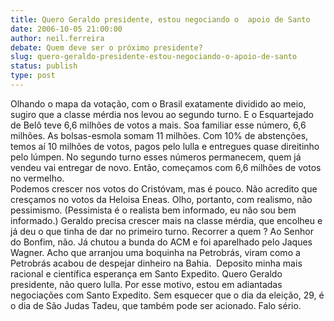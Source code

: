 ```yaml
---
title: Quero Geraldo presidente, estou negociando o  apoio de Santo
date: 2006-10-05 21:00:00
author: neil.ferreira
debate: Quem deve ser o próximo presidente?
slug: quero-geraldo-presidente-estou-negociando-o-apoio-de-santo
status: publish 
type: post
---
```


  
Olhando o mapa da votação, com o Brasil exatamente dividido ao meio, sugiro que a classe mérdia nos levou ao segundo turno. E o Esquartejado de Belô teve 6,6 milhões de votos a mais. Soa familiar esse número, 6,6 milhões. As bolsas-esmola somam 11 milhões. Com 10% de abstenções, temos aí 10 milhões de votos, pagos pelo lulla e entregues quase direitinho pelo lúmpen. No segundo turno esses números permanecem, quem já vendeu vai entregar de novo. Então, começamos com 6,6 milhões de votos no vermelho.  
Podemos crescer nos votos do Cristóvam, mas é pouco. Não acredito que cresçamos no votos da Heloisa Eneas. Olho, portanto, com realismo, não pessimismo. (Pessimista é o realista bem informado, eu não sou bem informado.) Geraldo precisa crescer mais na classe mérdia, que encolheu e  
já deu o que tinha de dar no primeiro turno. Recorrer a quem ? Ao Senhor do Bonfim, não. Já chutou a bunda do ACM e foi aparelhado pelo Jaques Wagner. Acho que arranjou uma boquinha na Petrobrás, viram como a Petrobrás acabou de despejar dinheiro na Bahia.  Deposito minha mais racional e científica esperança em Santo Expedito. Quero Geraldo  
presidente, não quero lulla. Por esse motivo, estou em adiantadas negociações com Santo Expedito. Sem esquecer que o dia da eleição, 29, é o dia de São Judas Tadeu, que também pode ser acionado. Falo sério.  

